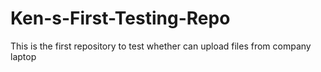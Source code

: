 # Ken-s-First-Testing-Repo
This is the first repository to test whether can upload files from company laptop
